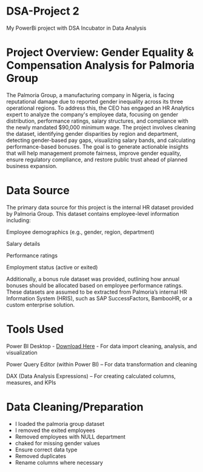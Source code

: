 # DSA-Project 2
My PowerBi project with DSA Incubator in Data Analysis
# Project Overview: Gender Equality & Compensation Analysis for Palmoria Group
The Palmoria Group, a manufacturing company in Nigeria, is facing reputational damage due to reported gender inequality across its three operational regions. To address this, the CEO has engaged an HR Analytics expert to analyze the company's employee data, focusing on gender distribution, performance ratings, salary structures, and compliance with the newly mandated $90,000 minimum wage. The project involves cleaning the dataset, identifying gender disparities by region and department, detecting gender-based pay gaps, visualizing salary bands, and calculating performance-based bonuses. The goal is to generate actionable insights that will help management promote fairness, improve gender equality, ensure regulatory compliance, and restore public trust ahead of planned business expansion.
# Data Source
The primary data source for this project is the internal HR dataset provided by Palmoria Group. This dataset contains employee-level information including:

Employee demographics (e.g., gender, region, department)

Salary details

Performance ratings

Employment status (active or exited)

Additionally, a bonus rule dataset was provided, outlining how annual bonuses should be allocated based on employee performance ratings. These datasets are assumed to be extracted from Palmoria’s internal HR Information System (HRIS), such as SAP SuccessFactors, BambooHR, or a custom enterprise solution.
# Tools Used
Power BI Desktop - [Download Here](https://www.bing.com/search?q=powerbi+link&cvid=9eb952e08617473f8456dd58f6fb4a2a&gs_lcrp=EgRlZGdlKgYIABBFGDkyBggAEEUYOTIGCAEQABhAMgYIAhAAGEAyBggDEAAYQDIGCAQQABhAMgYIBRAAGEAyBggGEAAYQDIGCAcQABhAMgYICBAAGEDSAQg1NDk5ajBqNKgCCLACAQ&FORM=ANAB01&PC=U531) - For data import cleaning, analysis, and visualization 

Power Query Editor (within Power BI) – For data transformation and cleaning

DAX (Data Analysis Expressions) – For creating calculated columns, measures, and KPIs

# Data Cleaning/Preparation 
* I loaded the palmoria group dataset
* I removed the exited employees
* Removed employees with NULL department
* chaked for missing gender values
* Ensure correct data type
* Removed duplicates
* Rename columns where necessary
  
